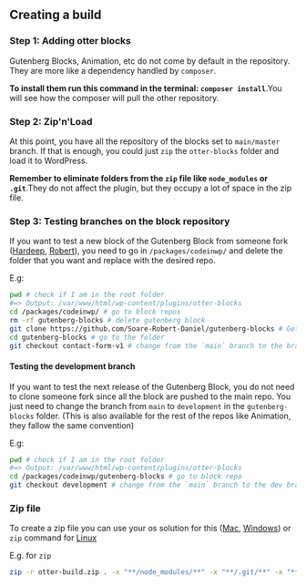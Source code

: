 ## Creating a build

### Step 1: Adding otter blocks

Gutenberg Blocks, Animation, etc do not come by default in the repository. They are more like a dependency handled by `composer`.

**To install them run this command in the terminal: `composer install`**.You will see how the composer will pull the other repository.

### Step 2: Zip'n'Load

At this point, you have all the repository of the blocks set to `main/master` branch. If that is enough, you could just `zip` the `otter-blocks` folder and load it to WordPress. 

**Remember to eliminate folders from the `zip` file like `node_modules` or `.git`**.They do not affect the plugin, but they occupy a lot of space in the zip file.

### Step 3: Testing branches on the block repository

If you want to test a new block of the Gutenberg Block from someone fork ([Hardeep](https://github.com/HardeepAsrani/gutenberg-blocks), [Robert](https://github.com/Soare-Robert-Daniel/gutenberg-blocks)), you need to go in `/packages/codeinwp/` and delete the folder that you want and replace with the desired repo.

E.g:

```bash
pwd # check if I am in the root folder
#=> Output: /var/www/html/wp-content/plugins/otter-blocks
cd /packages/codeinwp/ # go to block repos
rm -rf gutenberg-blocks # delete gutenberg block
git clone https://github.com/Soare-Robert-Daniel/gutenberg-blocks # Get Robert repos
cd gutenberg-blocks # go to the folder
git checkout contact-form-v1 # change from the `main` branch to the branch that has the Form Block
```

#### Testing the development branch

If you want to test the next release of the Gutenberg Block, you do not need to clone someone fork since all the block are pushed to the main repo. You just need to change the branch from `main` to `development` in the `gutenberg-blocks` folder. (This is also available for the rest of the repos like Animation, they fallow the same convention)

E.g:

```bash
pwd # check if I am in the root folder
#=> Output: /var/www/html/wp-content/plugins/otter-blocks
cd /packages/codeinwp/gutenberg-blocks # go to block repo
git checkout development # change from the `main` branch to the dev branch 
```

### Zip file

To create a zip file you can use your os solution for this ([Mac](https://support.apple.com/guide/mac-help/zip-and-unzip-files-and-folders-on-mac-mchlp2528/mac), [Windows](https://support.microsoft.com/en-us/windows/zip-and-unzip-files-8d28fa72-f2f9-712f-67df-f80cf89fd4e5)) or `zip` command for [Linux](https://www.geeksforgeeks.org/zip-command-in-linux-with-examples/)

E.g. for `zip`
```bash
zip -r otter-build.zip . -x "**/node_modules/**" -x "**/.git/**" -x "**/composer/**" -x "**/squizlabs/**" -x "node_modules/*" -x ".git/*" -x "**/wp-coding-standards/**"
```